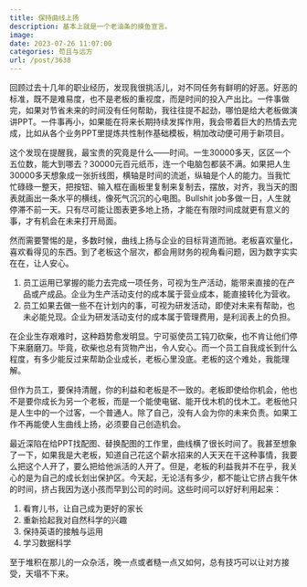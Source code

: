 ```yaml
---
title: 保持曲线上扬
description: 基本上就是一个老油条的摸鱼宣言。
image: 
date: 2023-07-26 11:07:00
categories: 苟且与远方
url: /post/3638
---
```


回顾过去十几年的职业经历，发现我很挑活儿，对不同任务有鲜明的好恶。好恶的标准，既不是难易度，也不是老板的重视度，而是时间的投入产出比。一件事做完，如果对节省未来的时间没有任何帮助，我往往提不起劲，哪怕是给大老板做演讲PPT。一件事再小，如果能在将来长期持续发挥作用，我会带着巨大的热情去完成，比如从各个业务PPT里提炼共性制作基础模板，稍加改动便可用于新项目。

这个发现在提醒我，最宝贵的究竟是什么——时间。一生30000多天，区区一个五位数，能大到哪去？30000元百元纸币，连一个电脑包都装不满。如果把人生30000多天想象成一张折线图，横轴是时间的流逝，纵轴是个人的能力。当我忙忙碌碌一整天，把按钮、输入框在画板里复制来复制去，摆放，对齐，我当天的图表就画出一条水平的横线，像死气沉沉的心电图。Bullshit job多做一日，人生就停滞不前一天。只有尽可能让图表更多地上扬，才能在有限时间成就更有意义的事，才有机会在未来打开局面。

然而需要警惕的是，多数时候，曲线上扬与企业的目标背道而驰。老板喜欢量化，喜欢看得见的东西。到了老板这个层次，都会用财务的视角看问题，因为数字实实在在，让人安心。

1. 员工运用已掌握的能力去完成一项任务，可视为生产活动，能带来直接的在产品或产成品。企业为生产活动支付的成本属于营业成本，能直接转化为营收。
2. 员工如果去做一些不在计划内的事，可视为研发活动，即使对未来有帮助，也未必能兑现。企业为研发活动支付的成本属于管理费用，是利润表上的负担。

在企业生存艰难时，这种趋势愈发明显。宁可驱使员工钝刀砍柴，也不肯让他们停下来磨磨刀。毕竟，砍柴也总有货物产出，令人安心。而一个员工自我成长到什么程度，有多少能反过来帮助企业成长，老板心里没底。老板的这个难处，我能理解。

但作为员工，要保持清醒，你的利益和老板是不一致的。老板即使给你机会，他也不是要你成长为另一个老板，而是一个能使电锯、能开伐木机的伐木工。老板他只是人生中的一个过客，一个普通人。除了自己，没有人会为你的未来负责。如果工作不再能使人生曲线上扬，必须要自己创造机会。

最近深陷在给PPT找配图、替换配图的工作里，曲线横了很长时间了。我甚至想象了一下，如果我是大老板，知道自己花这个薪水招来的人天天在干这种事情，我要么把这个人开了，要么把给他派活的人开了。但是，老板的利益我并不在乎，我关心的是为自己的成长划出保护区。今天起，无论活有多少，都不能让它挤占我午休的时间，挤占我因为送小孩而早到公司的时间。这些时间可以好好利用起来：

1. 看育儿书，让自己成为更好的家长
2. 重新拾起我对自然科学的兴趣
3. 保持英语的接触与运用
4. 学习数据科学

至于堆积在那儿的一众杂活，晚一点或者糙一点又如何，总有技巧可以让对方接受，天塌不下来。
